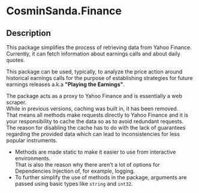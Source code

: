 # CosminSanda.Finance

## Description

This package simplifies the process of retrieving data from Yahoo Finance.  
Currently, it can fetch information about earnings calls and about daily quotes.  

This package can be used, typically, to analyze the price action around historical earnings calls for the purpose
of establishing strategies for future earnings releases a.k.a **"Playing the Earnings"**.  

The package acts as a proxy to Yahoo Finance and is essentially a web scraper.  
While in previous versions, caching was built in, it has been removed.  
That means all methods make requests directly to Yahoo Finance and it is your responsibility to cache the data so as to avoid redundant requests.  
The reason for disabling the cache has to do with the lack of guarantees regarding the provided data which can lead to inconsistencies for less popular instruments.  

* Methods are made static to make it easier to use from interactive environments.  
That is also the reason why there aren't a lot of options for Dependencies Injection of, for example, logging.  
* To further simplify the use of methods in the package, arguments are passed using basic types like `string` and `int32`.
